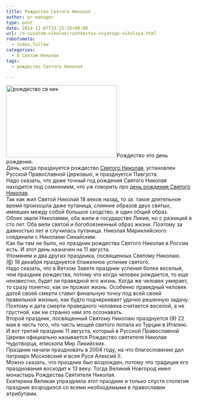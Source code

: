 ```yaml
---
title: Рождество Святого Николая
author: pr-manager
type: post
date: 2014-12-07T15:15:35+00:00
url: /o-svyatom-nikolae/rozhdestvo-svyatogo-nikolaya.html
robotsmeta:
  - index,follow
categories:
  - О Святом Николае
tags:
  - рождество Святого Николая

---
```

<div>
  <a href="http://svyatoynikolay.ru/wp-content/uploads/2014/12/rozhdestvo-sv-nik.jpg"><img class="alignleft wp-image-2428 size-medium" src="http://svyatoynikolay.ru/wp-content/uploads/2014/12/rozhdestvo-sv-nik-300x196.jpg" alt="рождество св ник" width="300" height="196" srcset="http://svyatoynikolay.ru/wp-content/uploads/2014/12/rozhdestvo-sv-nik-300x196.jpg 300w, http://svyatoynikolay.ru/wp-content/uploads/2014/12/rozhdestvo-sv-nik-457x300.jpg 457w, http://svyatoynikolay.ru/wp-content/uploads/2014/12/rozhdestvo-sv-nik.jpg 480w" sizes="(max-width: 300px) 100vw, 300px" /></a>Рождество это день рождения.
</div>

<div>
  День, когда празднуется рождество <a title="История Святого Николая чудотворца" href="http://svyatoynikolay.ru/o-svyatom-nikolae/istoriya-svyatogo-nikolaya-chudotvortsa.html" target="_blank">Святого Николая</a>, установлен Русской Православной Церковью, и празднуется 11августа.
</div>

<!--more-->

<div>
  Надо сказать, что даже точный год рождения Святого Николая находится под сомнением, что уж говорить про <a title="День рождения Святого Николая" href="http://svyatoynikolay.ru/o-svyatom-nikolae/den-rozhdeniya-svyatogo-nikolaya.html" target="_blank">день рождения Святого Николая</a>.
</div>

<div>
</div>

<div>
  Так как жил Святой Николай 18 веков назад, то за  такое длительное время произошла даже путаница, слияние образов двух святых, имевших между собой большое сходство, в один общий образ.
</div>

<div>
  Обоих звали Николаями, оба жили в государстве Ликия, но с разницей в сто лет. Оба вели святой и богобоязненный образ жизни. Поэтому за давностью лет и случилась путаница. Николая Мириклийского соединили с Николаем Синайским.
</div>

<div>
  Как бы там не было, но праздник рождества Святого Николая в России есть. И этот день назначен на 11 августа.
</div>

<div>
  Упомянем и два других праздника, посвященных Святому Николаю.
</div>

<div>
  (<a title="Сегодня католики празднуют день Святого Николая" href="http://svyatoynikolay.ru/nicholas/howcelebratecounties/segodnya-katoliki-prazdnuyut-den-svyatogo-nikolaya.html" target="_blank">6</a>) 19 декабря празднуется блаженное успение святого.
</div>

<div>
  Надо сказать, что в Ветхом Завете праздник успения более веселый, чем праздник рождества, потому что когда человек рождается, то еще неизвестно, будет ли праведной его жизнь. Когда же человек умирает, то сразу понятно, как он прожил жизнь. Особенно праведный человек датой своей смерти ставит финальную точку под всей своей правильной жизнью, как будто подчеркивает удачно решенную задачу. Поэтому и дата смерти праведного человека считается веселой, а не грустной, как ни странно нам это осознавать.
</div>

<div>
  Второй праздник, посвященный Святому Николаю празднуется (9) 22 мая в честь того, что часть мощей святого попала из Турции в Италию.
</div>

<div>
  И вот третий праздник 11 августа, который в Русской Православной Церкви официально называется Рождество святителя Николая Чудотворца, епископа Мир Ликийских.
</div>

<div>
  Праздник начали праздновать в 2004 году, на что благословение дал патриарх Московский и всея Руси Алексий II.
</div>

<div>
  Можно сказать, что праздник был возрожден, потому что традиция его празднования восходит к 13 веку. Тогда Великий Новгород имел монастырь Рождества Святителя Николая.
</div>

<div>
  Екатерина Великая упразднила этот праздник и только спустя столетия праздник возродился со всеми необходимыми в православии атрибутами.
</div>

<div>
</div>